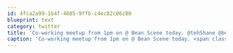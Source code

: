 ```yaml
---
id: 4fca2a99-1b4f-4085-9ffb-c4ec82c06c80
blueprint: text
category: twitter
title: 'Co-working meetup from 1pm on @ Bean Scene today. @tehShane @bobjim @canadiatx , etc.'
caption: 'Co-working meetup from 1pm on @ Bean Scene today. <span class="username username_linked">@<a href="https://twitter.com/tehShane" title="Shane Lawrence">tehShane</a></span> @bobjim <span class="username username_linked">@<a href="https://twitter.com/canadiatx" title="April Good">canadiatx</a></span> , etc.'
---
```


